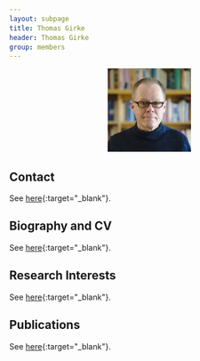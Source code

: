 ```yaml
---
layout: subpage
title: Thomas Girke 
header: Thomas Girke 
group: members 
---
```


<p align="center"><a href="https://girke.bioinformatics.ucr.edu/members/thomas-girke/"><img src="/members/thomas-girke.jpeg" alt="image" style="width:150px;"/></a></p>

## Contact

See [here](https://girke.bioinformatics.ucr.edu/contact/){:target="_blank"}.

## Biography and CV

See [here](https://girke.bioinformatics.ucr.edu/bio/){:target="_blank"}.

## Research Interests

See [here](https://girke.bioinformatics.ucr.edu/){:target="_blank"}.

## Publications

See [here](https://girke.bioinformatics.ucr.edu/pubs/){:target="_blank"}.
